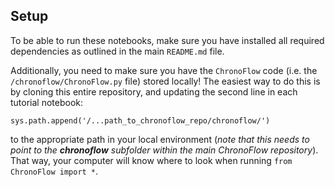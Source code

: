 ## Setup

To be able to run these notebooks, make sure you have installed all required dependencies as outlined in the main `README.md` file.

Additionally, you need to make sure you have the `ChronoFlow` code (i.e. the `/chronoflow/ChronoFlow.py` file) stored locally! The easiest way to do this is by cloning this entire repository, and updating the second line in each tutorial notebook:

```sys.path.append('/...path_to_chronoflow_repo/chronoflow/')```

to the appropriate path in your local environment (_note that this needs to point to the **chronoflow** subfolder within the main ChronoFlow repository_). That way, your computer will know where to look when running ```from ChronoFlow import *```.
